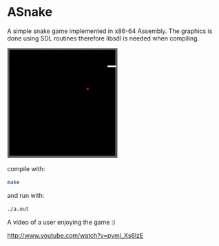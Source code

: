 ASnake
======

A simple snake game implemented in x86-64 Assembly. The graphics is 
done using SDL routines therefore libsdl is needed when compiling.

![ASnake](demo.gif?raw=true "ASnake")

compile with:
```bash
make
```

and run with:
```bash
./a.out
```

A video of a user enjoying the game :)

http://www.youtube.com/watch?v=pvmi_Xs6lzE
